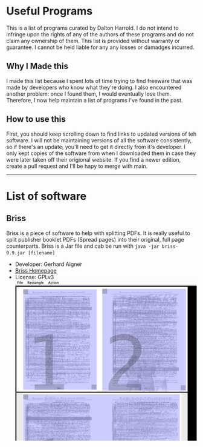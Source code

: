# Useful Programs

This is a list of programs curated by Dalton Harrold. I do not intend to infringe upon the rights of any of the authors of these programs and do not claim any ownership of them. This list is provided without warranty or guarantee. I cannot be held liable for any any losses or damadges incurred. 

## Why I Made this

I made this list because I spent lots of time trying to find freeware that was made by developers who know what they're doing. I also encountered another problem: once I found them, I would eventually lose them. Therefore, I now help maintain a list of programs I've found in the past. 

## How to use this

First, you should keep scrolling down to find links to updated versions of teh software. I will not be maintaining versions of all the software consistently, so if there's an update, you'll need to get it directly from it's developer. I only kept copies of the software from when I downloaded them in case they were later taken off their origional website. If you find a newer edition, create a pull request and I'll be hapy to merge with main.

***
# List of software
## Briss 
Briss is a piece of software to help with splitting PDFs. It is really useful to split publisher booklet PDFs (Spread pages) into their original, full page counterparts. Briss is a Jar file and cab be run with `java -jar briss-0.9.jar [filename]`
* Developer: Gerhard Aigner
* [Briss Homepage](http://sourceforge.net/projects/briss/)
* License: GPLv3
![Briss Screenshot depicting a document being split](./screenshots/briss-01.png "Screenshot of Briss Splitting a spread page document")